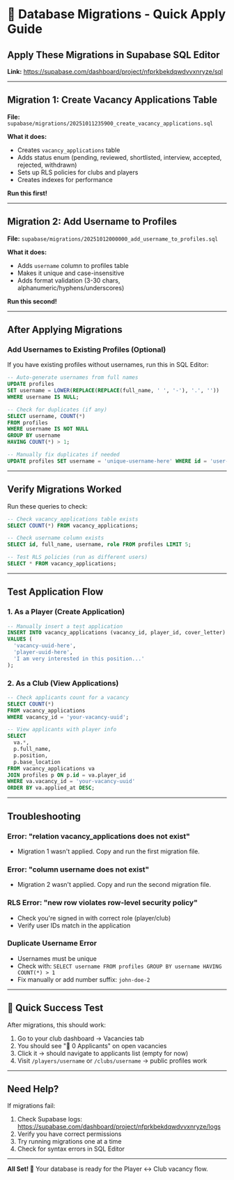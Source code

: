 # 🔧 Database Migrations - Quick Apply Guide

## Apply These Migrations in Supabase SQL Editor

**Link:** https://supabase.com/dashboard/project/nfprkbekdqwdvvxnryze/sql

---

## Migration 1: Create Vacancy Applications Table

**File:** `supabase/migrations/20251011235900_create_vacancy_applications.sql`

**What it does:**
- Creates `vacancy_applications` table
- Adds status enum (pending, reviewed, shortlisted, interview, accepted, rejected, withdrawn)
- Sets up RLS policies for clubs and players
- Creates indexes for performance

**Run this first!**

---

## Migration 2: Add Username to Profiles

**File:** `supabase/migrations/20251012000000_add_username_to_profiles.sql`

**What it does:**
- Adds `username` column to profiles table
- Makes it unique and case-insensitive
- Adds format validation (3-30 chars, alphanumeric/hyphens/underscores)

**Run this second!**

---

## After Applying Migrations

### Add Usernames to Existing Profiles (Optional)

If you have existing profiles without usernames, run this in SQL Editor:

```sql
-- Auto-generate usernames from full names
UPDATE profiles 
SET username = LOWER(REPLACE(REPLACE(full_name, ' ', '-'), '.', ''))
WHERE username IS NULL;

-- Check for duplicates (if any)
SELECT username, COUNT(*) 
FROM profiles 
WHERE username IS NOT NULL
GROUP BY username 
HAVING COUNT(*) > 1;

-- Manually fix duplicates if needed
UPDATE profiles SET username = 'unique-username-here' WHERE id = 'user-id-here';
```

---

## Verify Migrations Worked

Run these queries to check:

```sql
-- Check vacancy_applications table exists
SELECT COUNT(*) FROM vacancy_applications;

-- Check username column exists
SELECT id, full_name, username, role FROM profiles LIMIT 5;

-- Test RLS policies (run as different users)
SELECT * FROM vacancy_applications;
```

---

## Test Application Flow

### 1. As a Player (Create Application)
```sql
-- Manually insert a test application
INSERT INTO vacancy_applications (vacancy_id, player_id, cover_letter)
VALUES (
  'vacancy-uuid-here',
  'player-uuid-here',
  'I am very interested in this position...'
);
```

### 2. As a Club (View Applications)
```sql
-- Check applicants count for a vacancy
SELECT COUNT(*) 
FROM vacancy_applications 
WHERE vacancy_id = 'your-vacancy-uuid';

-- View applicants with player info
SELECT 
  va.*,
  p.full_name,
  p.position,
  p.base_location
FROM vacancy_applications va
JOIN profiles p ON p.id = va.player_id
WHERE va.vacancy_id = 'your-vacancy-uuid'
ORDER BY va.applied_at DESC;
```

---

## Troubleshooting

### Error: "relation vacancy_applications does not exist"
- Migration 1 wasn't applied. Copy and run the first migration file.

### Error: "column username does not exist"
- Migration 2 wasn't applied. Copy and run the second migration file.

### RLS Error: "new row violates row-level security policy"
- Check you're signed in with correct role (player/club)
- Verify user IDs match in the application

### Duplicate Username Error
- Usernames must be unique
- Check with: `SELECT username FROM profiles GROUP BY username HAVING COUNT(*) > 1`
- Fix manually or add number suffix: `john-doe-2`

---

## 🎯 Quick Success Test

After migrations, this should work:

1. Go to your club dashboard → Vacancies tab
2. You should see "👥 0 Applicants" on open vacancies
3. Click it → should navigate to applicants list (empty for now)
4. Visit `/players/username` or `/clubs/username` → public profiles work

---

## Need Help?

If migrations fail:
1. Check Supabase logs: https://supabase.com/dashboard/project/nfprkbekdqwdvvxnryze/logs
2. Verify you have correct permissions
3. Try running migrations one at a time
4. Check for syntax errors in SQL Editor

---

**All Set! 🚀** Your database is ready for the Player ↔ Club vacancy flow.
